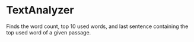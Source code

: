 # TextAnalyzer
Finds the word count, top 10 used words, and last sentence containing the top used word of a given passage.
